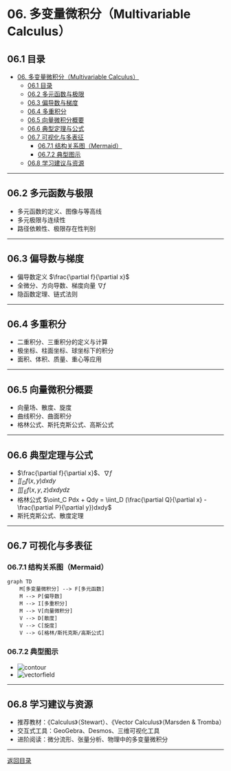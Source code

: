 # 06. 多变量微积分（Multivariable Calculus）

## 06.1 目录

- [06. 多变量微积分（Multivariable Calculus）](#06-多变量微积分multivariable-calculus)
  - [06.1 目录](#061-目录)
  - [06.2 多元函数与极限](#062-多元函数与极限)
  - [06.3 偏导数与梯度](#063-偏导数与梯度)
  - [06.4 多重积分](#064-多重积分)
  - [06.5 向量微积分概要](#065-向量微积分概要)
  - [06.6 典型定理与公式](#066-典型定理与公式)
  - [06.7 可视化与多表征](#067-可视化与多表征)
    - [06.7.1 结构关系图（Mermaid）](#0671-结构关系图mermaid)
    - [06.7.2 典型图示](#0672-典型图示)
  - [06.8 学习建议与资源](#068-学习建议与资源)

---

## 06.2 多元函数与极限

- 多元函数的定义、图像与等高线
- 多元极限与连续性
- 路径依赖性、极限存在性判别

---

## 06.3 偏导数与梯度

- 偏导数定义 $\frac{\partial f}{\partial x}$
- 全微分、方向导数、梯度向量 $\nabla f$
- 隐函数定理、链式法则

---

## 06.4 多重积分

- 二重积分、三重积分的定义与计算
- 极坐标、柱面坐标、球坐标下的积分
- 面积、体积、质量、重心等应用

---

## 06.5 向量微积分概要

- 向量场、散度、旋度
- 曲线积分、曲面积分
- 格林公式、斯托克斯公式、高斯公式

---

## 06.6 典型定理与公式

- $\frac{\partial f}{\partial x}$、$\nabla f$
- $\iint_D f(x, y)dxdy$
- $\iiint_E f(x, y, z)dxdydz$
- 格林公式 $\oint_C Pdx + Qdy = \iint_D (\frac{\partial Q}{\partial x} - \frac{\partial P}{\partial y})dxdy$
- 斯托克斯公式、散度定理

---

## 06.7 可视化与多表征

### 06.7.1 结构关系图（Mermaid）

```mermaid
graph TD
    M[多变量微积分] --> F[多元函数]
    M --> P[偏导数]
    M --> I[多重积分]
    M --> V[向量微积分]
    V --> D[散度]
    V --> C[旋度]
    V --> G[格林/斯托克斯/高斯公式]
```

### 06.7.2 典型图示

- ![contour](https://latex.codecogs.com/svg.image?\text{Contour%20Plot})
- ![vectorfield](https://latex.codecogs.com/svg.image?\text{Vector%20Field})

---

## 06.8 学习建议与资源

- 推荐教材：《Calculus》（Stewart）、《Vector Calculus》（Marsden & Tromba）
- 交互式工具：GeoGebra、Desmos、三维可视化工具
- 进阶阅读：微分流形、张量分析、物理中的多变量微积分

---

[返回目录](#061-目录)
